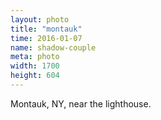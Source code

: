 ```yaml
---
layout: photo
title: "montauk"
time: 2016-01-07
name: shadow-couple
meta: photo
width: 1700
height: 604
---
```


Montauk, NY, near the lighthouse.
